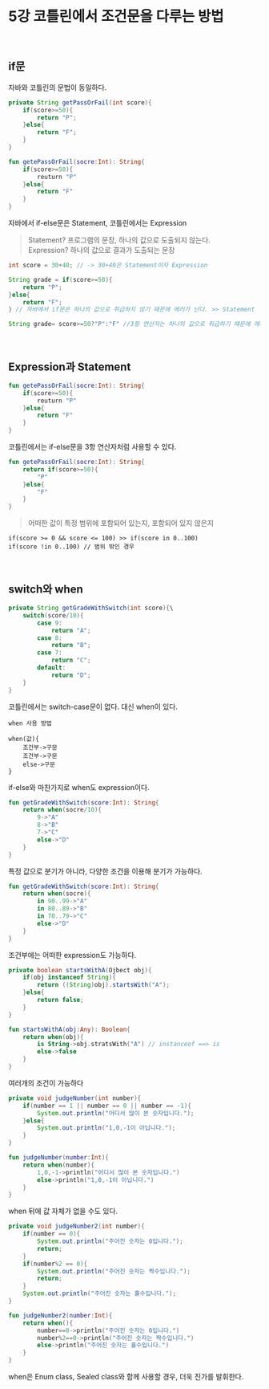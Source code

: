 # 5강 코틀린에서 조건문을 다루는 방법

<br>

## if문
자바와 코틀린의 문법이 동일하다.
~~~java
private String getPassOrFail(int score){
    if(score>=50){
        return "P";
    }else{
        return "F";
    }
}
~~~
~~~kotlin
fun getePassOrFail(socre:Int): String{
    if(score>=50){
        reuturn "P"
    }else{
        return "F"
    }
}
~~~
자바에서 if-else문은 Statement, 코틀린에서는 Expression
> Statement? 프로그램의 문장, 하나의 값으로 도출되지 않는다. <br>
Expression? 하나의 값으로 결과가 도출되는 문장
~~~java
int score = 30+40; // -> 30+40은 Statement이자 Expression
~~~
~~~java
String grade = if(score>=50){
    return "P";
}else{
    return "F";
} // 자바에서 if문은 하나의 값으로 취급하지 않기 때문에 에러가 난다. >> Statement
~~~
~~~java
String grade= score>=50?"P":"F" //3항 연산자는 하나의 값으로 취급하기 떄문에 에러가 없다! >> Statement이자 Expression
~~~

<br>

## Expression과 Statement
~~~kotlin
fun getePassOrFail(socre:Int): String{
    if(score>=50){
        reuturn "P"
    }else{
        return "F"
    }
}
~~~
코틀린에서는 if-else문을 3항 연산자처럼 사용할 수 있다.
~~~kotlin
fun getePassOrFail(socre:Int): String{
    return if(score>=50){
        "P"
    }else{
        "F"
    }
}
~~~
> 어떠한 값이 특정 범위에 포함되어 있는지, 포함되어 있지 않은지
~~~
if(score >= 0 && score <= 100) >> if(score in 0..100)
if(score !in 0..100) // 범위 밖인 경우
~~~

<br>

## switch와 when
~~~java
private String getGradeWithSwitch(int score){\
    switch(score/10){
        case 9:
            return "A";
        case 8:
            return "B";
        case 7:
            return "C";
        default:
            return "D";
    }
}
~~~
코틀린에서는 switch-case문이 없다. 대신 when이 있다. 
~~~
when 사용 방법

when(값){
    조건부->구문
    조건부->구문
    else->구문
}
~~~
if-else와 마찬가지로 when도 expression이다.
~~~kotlin
fun getGradeWithSwitch(score:Int): String{
    return when(socre/10){
        9->"A"
        8->"B"
        7->"C"
        else->"D"
    }
}
~~~
특정 값으로 분기가 아니라, 다양한 조건을 이용해 분기가 가능하다.
~~~kotlin
fun getGradeWithSwitch(score:Int): String{
    return when(socre){
        in 90..99->"A"
        in 80..89->"B"
        in 70..79->"C"
        else->"D"
    }
}
~~~
조건부에는 어떠한 expression도 가능하다.
~~~java
private boolean startsWithA(Ojbect obj){
    if(obj instanceof String){
        return ((String)obj).startsWith("A");
    }else{
        return false;
    }
}
~~~
~~~kotlin
fun startsWithA(obj:Any): Boolean{
    return when(obj){
        is String->obj.stratsWith("A") // instanceof ==> is
        else->false
    }
}
~~~
여러개의 조건이 가능하다
~~~java
private void judgeNumber(int number){
    if(number == 1 || number == 0 || number == -1){
        System.out.println("어디서 많이 본 숫자입니다.");
    }else{
        System.out.println("1,0,-1이 아닙니다.");
    }
}
~~~
~~~kotlin
fun judgeNumber(number:Int){
    return when(number){
        1,0,-1->println("어디서 많이 본 숫자입니다.")
        else->println("1,0,-1이 아닙니다.")
    }
}
~~~
when 뒤에 값 자체가 없을 수도 있다.
~~~java
private void judgeNumber2(int number){
    if(number == 0){
        System.out.println("주어진 숫자는 0입니다.");
        return;
    }
    if(number%2 == 0){
        System.out.println("주어진 숫자는 짝수입니다.");
        return;
    }
    System.out.println("주어진 숫자는 홀수입니다.");  
}
~~~
~~~kotlin
fun judgeNumber2(number:Int){
    return when(){
        number==0->println("주어진 숫자는 0입니다.")
        number%2==0->println("주어진 숫자는 짝수입니다.")
        else->println("주어진 숫자는 홀수입니다.")
    }
}
~~~
when은 Enum class, Sealed class와 함께 사용할 경우, 더욱 진가를 발휘한다.